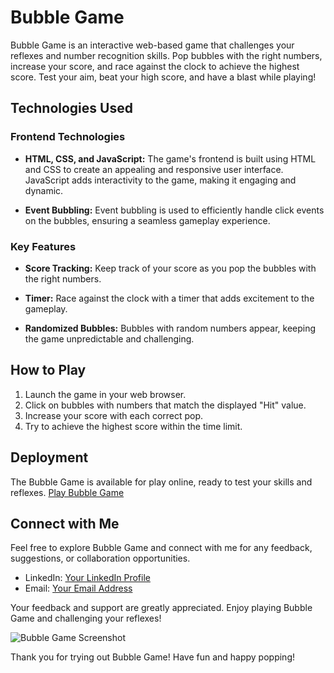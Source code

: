 # Bubble Game

Bubble Game is an interactive web-based game that challenges your reflexes and number recognition skills. Pop bubbles with the right numbers, increase your score, and race against the clock to achieve the highest score. Test your aim, beat your high score, and have a blast while playing!

## Technologies Used

### Frontend Technologies
- **HTML, CSS, and JavaScript:** The game's frontend is built using HTML and CSS to create an appealing and responsive user interface. JavaScript adds interactivity to the game, making it engaging and dynamic.

- **Event Bubbling:** Event bubbling is used to efficiently handle click events on the bubbles, ensuring a seamless gameplay experience.

### Key Features
- **Score Tracking:** Keep track of your score as you pop the bubbles with the right numbers.

- **Timer:** Race against the clock with a timer that adds excitement to the gameplay.

- **Randomized Bubbles:** Bubbles with random numbers appear, keeping the game unpredictable and challenging.

## How to Play
1. Launch the game in your web browser.
2. Click on bubbles with numbers that match the displayed "Hit" value.
3. Increase your score with each correct pop.
4. Try to achieve the highest score within the time limit.

## Deployment
The Bubble Game is available for play online, ready to test your skills and reflexes. [Play Bubble Game](#add-your-deployment-link-here)

## Connect with Me
Feel free to explore Bubble Game and connect with me for any feedback, suggestions, or collaboration opportunities.

- LinkedIn: [Your LinkedIn Profile](#your-linkedin-profile)
- Email: [Your Email Address](#your-email-address)

Your feedback and support are greatly appreciated. Enjoy playing Bubble Game and challenging your reflexes!

![Bubble Game Screenshot](#add-the-link-to-your-screenshot-image)

Thank you for trying out Bubble Game! Have fun and happy popping!
